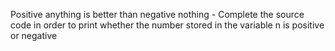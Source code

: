 Positive anything is better than negative nothing - Complete the source code in order to print whether the number stored in the variable n is positive or negative
